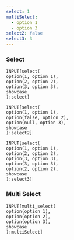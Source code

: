 ```yaml
---
select: 1
multiSelect:
  - option 1
  - option 3
select2: false
select3: 3
---
```


### Select
```meta-bind
INPUT[select(
option(1, option 1), 
option(2, option 2), 
option(3, option 3), 
showcase
):select]
```

```meta-bind
INPUT[select(
option(1, option 1), 
option(false, option 2), 
option(null, option 3), 
showcase
):select2]
```

```meta-bind
INPUT[select(
option(1, option 1), 
option(2, option 2), 
option(3, option 3), 
option(3, option 3), 
option(2, option 2), 
showcase
):select3]
```

### Multi Select
```meta-bind
INPUT[multi_select(
option(option 1), 
option(option 2), 
option(option 3), 
showcase
):multiSelect]

```